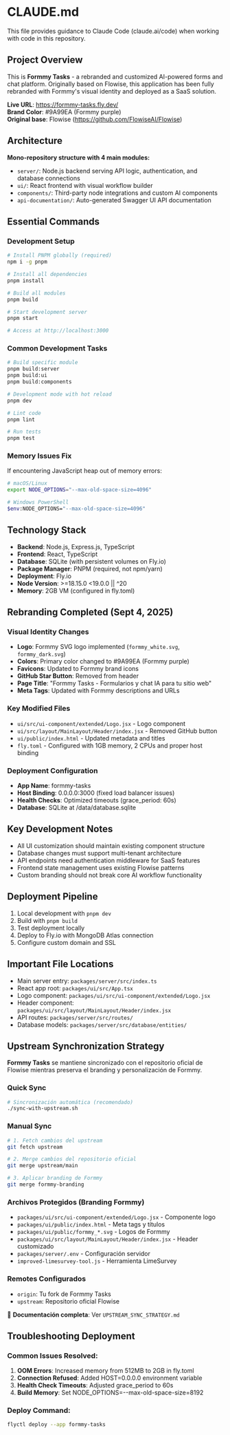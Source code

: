 # CLAUDE.md

This file provides guidance to Claude Code (claude.ai/code) when working with code in this repository.

## Project Overview

This is **Formmy Tasks** - a rebranded and customized AI-powered forms and chat platform. Originally based on Flowise, this application has been fully rebranded with Formmy's visual identity and deployed as a SaaS solution.

**Live URL**: https://formmy-tasks.fly.dev/  
**Brand Color**: #9A99EA (Formmy purple)  
**Original base**: Flowise (https://github.com/FlowiseAI/Flowise)

## Architecture

**Mono-repository structure with 4 main modules:**

- `server/`: Node.js backend serving API logic, authentication, and database connections
- `ui/`: React frontend with visual workflow builder
- `components/`: Third-party node integrations and custom AI components  
- `api-documentation/`: Auto-generated Swagger UI API documentation

## Essential Commands

### Development Setup
```bash
# Install PNPM globally (required)
npm i -g pnpm

# Install all dependencies
pnpm install

# Build all modules
pnpm build

# Start development server
pnpm start

# Access at http://localhost:3000
```

### Common Development Tasks
```bash
# Build specific module
pnpm build:server
pnpm build:ui
pnpm build:components

# Development mode with hot reload
pnpm dev

# Lint code
pnpm lint

# Run tests
pnpm test
```

### Memory Issues Fix
If encountering JavaScript heap out of memory errors:
```bash
# macOS/Linux
export NODE_OPTIONS="--max-old-space-size=4096"

# Windows PowerShell  
$env:NODE_OPTIONS="--max-old-space-size=4096"
```

## Technology Stack

- **Backend**: Node.js, Express.js, TypeScript
- **Frontend**: React, TypeScript  
- **Database**: SQLite (with persistent volumes on Fly.io)
- **Package Manager**: PNPM (required, not npm/yarn)
- **Deployment**: Fly.io
- **Node Version**: >=18.15.0 <19.0.0 || ^20
- **Memory**: 2GB VM (configured in fly.toml)

## Rebranding Completed (Sept 4, 2025)

### Visual Identity Changes
- **Logo**: Formmy SVG logo implemented (`formmy_white.svg`, `formmy_dark.svg`)
- **Colors**: Primary color changed to #9A99EA (Formmy purple)
- **Favicons**: Updated to Formmy brand icons
- **GitHub Star Button**: Removed from header
- **Page Title**: "Formmy Tasks - Formularios y chat IA para tu sitio web"
- **Meta Tags**: Updated with Formmy descriptions and URLs

### Key Modified Files
- `ui/src/ui-component/extended/Logo.jsx` - Logo component
- `ui/src/layout/MainLayout/Header/index.jsx` - Removed GitHub button
- `ui/public/index.html` - Updated metadata and titles
- `fly.toml` - Configured with 1GB memory, 2 CPUs and proper host binding

### Deployment Configuration
- **App Name**: formmy-tasks
- **Host Binding**: 0.0.0.0:3000 (fixed load balancer issues)
- **Health Checks**: Optimized timeouts (grace_period: 60s)
- **Database**: SQLite at /data/database.sqlite

## Key Development Notes

- All UI customization should maintain existing component structure
- Database changes must support multi-tenant architecture
- API endpoints need authentication middleware for SaaS features
- Frontend state management uses existing Flowise patterns
- Custom branding should not break core AI workflow functionality

## Deployment Pipeline

1. Local development with `pnpm dev`
2. Build with `pnpm build` 
3. Test deployment locally
4. Deploy to Fly.io with MongoDB Atlas connection
5. Configure custom domain and SSL

## Important File Locations

- Main server entry: `packages/server/src/index.ts`
- React app root: `packages/ui/src/App.tsx`
- Logo component: `packages/ui/src/ui-component/extended/Logo.jsx`
- Header component: `packages/ui/src/layout/MainLayout/Header/index.jsx`
- API routes: `packages/server/src/routes/`
- Database models: `packages/server/src/database/entities/`

## Upstream Synchronization Strategy

**Formmy Tasks** se mantiene sincronizado con el repositorio oficial de Flowise mientras preserva el branding y personalización de Formmy.

### Quick Sync
```bash
# Sincronización automática (recomendado)
./sync-with-upstream.sh
```

### Manual Sync
```bash
# 1. Fetch cambios del upstream
git fetch upstream

# 2. Merge cambios del repositorio oficial
git merge upstream/main

# 3. Aplicar branding de Formmy
git merge formmy-branding
```

### Archivos Protegidos (Branding Formmy)
- `packages/ui/src/ui-component/extended/Logo.jsx` - Componente logo
- `packages/ui/public/index.html` - Meta tags y títulos
- `packages/ui/public/formmy_*.svg` - Logos de Formmy
- `packages/ui/src/layout/MainLayout/Header/index.jsx` - Header customizado
- `packages/server/.env` - Configuración servidor
- `improved-limesurvey-tool.js` - Herramienta LimeSurvey

### Remotes Configurados
- `origin`: Tu fork de Formmy Tasks
- `upstream`: Repositorio oficial Flowise

📖 **Documentación completa**: Ver `UPSTREAM_SYNC_STRATEGY.md`

## Troubleshooting Deployment

### Common Issues Resolved:
1. **OOM Errors**: Increased memory from 512MB to 2GB in fly.toml
2. **Connection Refused**: Added HOST=0.0.0.0 environment variable
3. **Health Check Timeouts**: Adjusted grace_period to 60s
4. **Build Memory**: Set NODE_OPTIONS=--max-old-space-size=8192

### Deploy Command:
```bash
flyctl deploy --app formmy-tasks
```